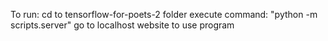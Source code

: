 To run:
cd to tensorflow-for-poets-2 folder
execute command: "python -m scripts.server"
go to localhost website to use program
